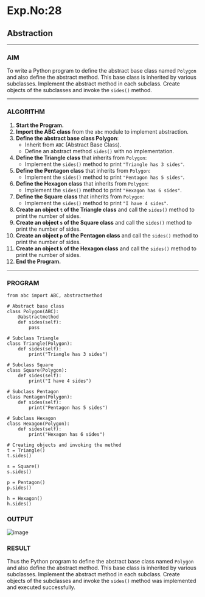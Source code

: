 # Exp.No:28  
## Abstraction

---

### AIM  
To write a Python program to define the abstract base class named `Polygon` and also define the abstract method. This base class is inherited by various subclasses. Implement the abstract method in each subclass. Create objects of the subclasses and invoke the `sides()` method.

---

### ALGORITHM

1. **Start the Program.**
2. **Import the ABC class** from the `abc` module to implement abstraction.
3. **Define the abstract base class Polygon**:
   - Inherit from `ABC` (Abstract Base Class).
   - Define an abstract method `sides()` with no implementation.
4. **Define the Triangle class** that inherits from `Polygon`:
   - Implement the `sides()` method to print `"Triangle has 3 sides"`.
5. **Define the Pentagon class** that inherits from `Polygon`:
   - Implement the `sides()` method to print `"Pentagon has 5 sides"`.
6. **Define the Hexagon class** that inherits from `Polygon`:
   - Implement the `sides()` method to print `"Hexagon has 6 sides"`.
7. **Define the Square class** that inherits from `Polygon`:
   - Implement the `sides()` method to print `"I have 4 sides"`.
8. **Create an object `t` of the Triangle class** and call the `sides()` method to print the number of sides.
9. **Create an object `s` of the Square class** and call the `sides()` method to print the number of sides.
10. **Create an object `p` of the Pentagon class** and call the `sides()` method to print the number of sides.
11. **Create an object `k` of the Hexagon class** and call the `sides()` method to print the number of sides.
12. **End the Program.**

---

### PROGRAM

```
from abc import ABC, abstractmethod

# Abstract base class
class Polygon(ABC):
    @abstractmethod
    def sides(self):
        pass

# Subclass Triangle
class Triangle(Polygon):
    def sides(self):
        print("Triangle has 3 sides")

# Subclass Square
class Square(Polygon):
    def sides(self):
        print("I have 4 sides")

# Subclass Pentagon
class Pentagon(Polygon):
    def sides(self):
        print("Pentagon has 5 sides")

# Subclass Hexagon
class Hexagon(Polygon):
    def sides(self):
        print("Hexagon has 6 sides")

# Creating objects and invoking the method
t = Triangle()
t.sides()

s = Square()
s.sides()

p = Pentagon()
p.sides()

h = Hexagon()
h.sides()
```

### OUTPUT

![image](https://github.com/user-attachments/assets/fef3fceb-6d3a-4703-9dce-bece52ae0894)

### RESULT
Thus the Python program to define the abstract base class named `Polygon` and also define the abstract method. This base class is inherited by various subclasses. Implement the abstract method in each subclass. Create objects of the subclasses and invoke the `sides()` method was implemented and executed successfully.

